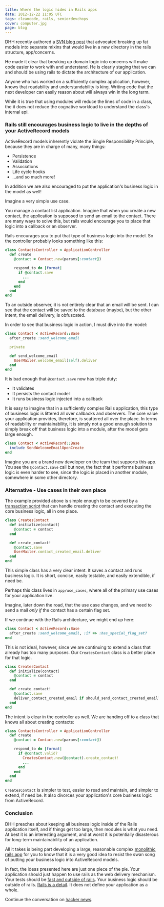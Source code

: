 ```yaml
---
title: Where the logic hides in Rails apps
date: 2012-12-22 11:05 UTC
tags: cleancode, rails, seniordevchops
cover: computer.jpg
page: blog
---
```


DHH recently authored a [SVN blog post](http://37signals.com/svn/posts/3372-put-chubby-models-on-a-diet-with-concerns) that advocated breaking up fat models into separate mixins that would live in a new directory in the rails structure, app/concerns.

He made it clear that breaking up domain logic into concerns will make code easier to work with and understand.   He is clearly staging that we can and should be using rails to dictate the architecture of our application.

Anyone who has worked on a sufficiently complex application, however, knows that readability and understandability is king.  Writing code that the next developer can easily reason about will always win in the long term.

While it is true that using modules will reduce the lines of code in a class, the it does not reduce the cognative workload to understand the class's internal api.
<!--more-->

### Rails still encourages business logic to live in the depths of your ActiveRecord models


ActiveRecord models inherently violate the Single Responsibility Principle, because they are in charge of many, many things:

 * Persistence
 * Validation
 * Associations
 * Life cycle hooks
 * ...and so much more!

In addition we are also encouraged to put the application's business logic in the model as well!

Imagine a very simple use case.

You manage a contact list application.  Imagine that when you create a new contact, the application is supposed to send an email to the contact.  There are many ways to solve this, but rails would encourage you to place that logic into a callback or an observer.

Rails encourages you to put that type of business logic into the model.  So the controller probably looks something like this:

```ruby
class ContactsController < ApplicationController
  def create
    @contact = Contact.new(params[:contact])

    respond_to do |format|
      if @contact.save
        ...
      end
    end
  end
end
```

To an outside observer, it is not entirely clear that an email will be sent.  I can see that the contact will be saved to the database (maybe), but the other intent, the email delivery, is obfuscated.

In order to see that business logic in action, I must dive into the model:

```ruby
class Contact < ActiveRecord::Base
  after_create :send_welcome_email

  private

  def send_welcome_email
    UserMailer.welcome_email(self).deliver
  end
end
```

It is bad enough that `@contact.save` now has triple duty:

 * It validates
 * It persists the contact model
 * It runs business logic injected into a callback

It is easy to imagine that in a sufficiently complex Rails application, this type of business logic is littered all over callbacks and observers.  The core value your application provides, therefore, is scattered all over the place.  In terms of
readability or maintainability, it is simply not a good enough solution to simply break off that business logic into a module, after the model gets large enough.

```ruby
class Contact < ActiveRecord::Base
  include SendWelcomeEmailUponCreate
end
```

Imagine you are a brand new developer on the team that supports this app.  You see the `@contact.save` call but now, the fact that it performs business logic is even harder to see, since the logic is placed in another module, somewhere in some other directory.

### Alternative - Use cases in their own place

The example provided above is simple enough to be covered by a [transaction script](http://martinfowler.com/eaaCatalog/transactionScript.html) that can handle creating the contact and executing the core business logic, all in one place.

```ruby
class CreatesContact
  def initialize(contact)
    @contact = contact
  end

  def create_contact!
    @contact.save
    UserMailer.contact_created_email.deliver
  end
end
```

This simple class has a very clear intent.  It saves a contact and runs business logic.  It is short, concise, easily testable, and easily extendible, if need be.

Perhaps this class lives in `app/use_cases`, where all of the primary use cases for your application live.

Imagine, later down the road, that the use case changes, and we need to send a mail _only if_ the contact has a certain flag set.

If we continue with the Rails architecture, we might end up here:

```ruby
class Contact < ActiveRecord::Base
  after_create :send_welcome_email, :if => :has_special_flag_set?
end
```

This is not ideal, however,  since we are continuing to extend a class that already has too many purposes.  Our `CreatesContact` class is a better place for that logic.

```ruby
class CreatesContact
  def initialize(contact)
    @contact = contact
  end

  def create_contact!
    @contact.save
    deliver_contact_created_email if should_send_contact_created_email?
  end
end
```

The intent is clear in the controller as well.  We are handing off to a class that knows all about creating contacts:

```ruby
class ContactsController < ApplicationController
  def create
    @contact = Contact.new(params[:contact])

    respond_to do |format|
      if @contact.valid?
        CreatesContact.new(@contact).create_contact!
        ...
      end
    end
  end
end
```

`CreatesContact` is simpler to test, easier to read and maintain, and simpler to extend, if need be.  It also divorces your application's core business logic from ActiveRecord.

### Conclusion

DHH preaches about keeping all business logic inside of the Rails application itself, and if things get too large, then modules is what you need.  At best it is an interesting argument, and at worst it is potentially disasterous for long-term
maintainability of an application.

All it takes is being part developing a large, reasonable complex [monolithic rails app](http://confreaks.com/videos/1125-gogaruco2012-mega-rails) for you to know that it is a very good idea to resist the swan song of putting your business logic into ActiveRecord models.

In fact, the ideas presented here are just one piece of the pie.  Your application should just happen to use rails as the web delivery mechanism.  Your tests should be [fast and outside of
rails](http://www.confreaks.com/videos/641-gogaruco2011-fast-rails-tests).  Your business logic should be outside of rails.  [Rails is a detail](http://www.confreaks.com/videos/759-rubymidwest2011-keynote-architecture-the-lost-years).  It does not define your application as a whole.

Continue the conversation on [hacker
news](http://news.ycombinator.com/item?id=4960232).

